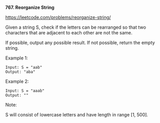 **767. Reorganize String**

https://leetcode.com/problems/reorganize-string/

Given a string S, check if the letters can be rearranged so that two characters that are adjacent to each other are not the same.

If possible, output any possible result.  If not possible, return the empty string.

Example 1:

    Input: S = "aab"
    Output: "aba"
Example 2:

    Input: S = "aaab"
    Output: ""
Note:

S will consist of lowercase letters and have length in range [1, 500].
 